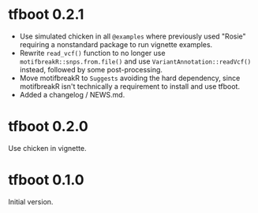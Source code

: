 # tfboot 0.2.1

- Use simulated chicken in all `@examples` where previously used "Rosie" requiring a nonstandard package to run vignette examples.
- Rewrite `read_vcf()` function to no longer use `motifbreakR::snps.from.file()` and use `VariantAnnotation::readVcf()` instead, followed by some post-processing. 
- Move motifbreakR to `Suggests` avoiding the hard dependency, since motifbreakR isn't technically a requirement to install and use tfboot. 
- Added a changelog / NEWS.md.

# tfboot 0.2.0

Use chicken in vignette.

# tfboot 0.1.0

Initial version.

